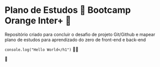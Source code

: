 # Plano de Estudos :book: Bootcamp Orange Inter+ :tangerine:

 Repositório criado para concluir o desafio de projeto Git/Github e mapear plano de estudos para aprendizado do zero de front-end e back-end

`` console.log("Hello World</h1") `` :man_technologist:
 
🌟
